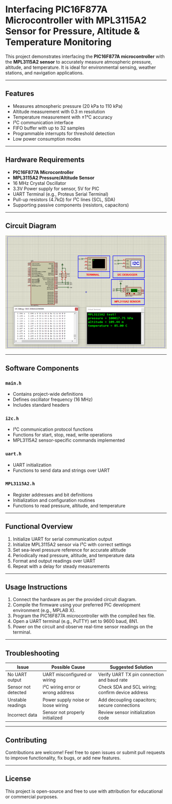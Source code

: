 # Interfacing PIC16F877A Microcontroller with MPL3115A2 Sensor for Pressure, Altitude & Temperature Monitoring

This project demonstrates interfacing the **PIC16F877A microcontroller** with the **MPL3115A2 sensor** to accurately measure atmospheric pressure, altitude, and temperature. It is ideal for environmental sensing, weather stations, and navigation applications.

---

## Features

- Measures atmospheric pressure (20 kPa to 110 kPa)  
- Altitude measurement with 0.3 m resolution  
- Temperature measurement with ±1°C accuracy  
- I²C communication interface  
- FIFO buffer with up to 32 samples  
- Programmable interrupts for threshold detection  
- Low power consumption modes  

---

## Hardware Requirements

- **PIC16F877A Microcontroller**  
- **MPL3115A2 Pressure/Altitude Sensor**  
- 16 MHz Crystal Oscillator  
- 3.3V Power supply for sensor, 5V for PIC  
- UART Terminal (e.g., Proteus Serial Terminal)  
- Pull-up resistors (4.7kΩ) for I²C lines (SCL, SDA)  
- Supporting passive components (resistors, capacitors)  

---

## Circuit Diagram

![Circuit Diagram](circuit.png)

---

## Software Components

### `main.h`
- Contains project-wide definitions  
- Defines oscillator frequency (16 MHz)  
- Includes standard headers  

### `i2c.h`
- I²C communication protocol functions  
- Functions for start, stop, read, write operations  
- MPL3115A2 sensor-specific commands implemented  

### `uart.h`
- UART initialization  
- Functions to send data and strings over UART  

### `MPL3115A2.h`
- Register addresses and bit definitions  
- Initialization and configuration routines  
- Functions to read pressure, altitude, and temperature  

---

## Functional Overview

1. Initialize UART for serial communication output  
2. Initialize MPL3115A2 sensor via I²C with correct settings  
3. Set sea-level pressure reference for accurate altitude  
4. Periodically read pressure, altitude, and temperature data  
5. Format and output readings over UART  
6. Repeat with a delay for steady measurements  

---

## Usage Instructions

1. Connect the hardware as per the provided circuit diagram.  
2. Compile the firmware using your preferred PIC development environment (e.g., MPLAB X).  
3. Program the PIC16F877A microcontroller with the compiled hex file.  
4. Open a UART terminal (e.g., PuTTY) set to 9600 baud, 8N1.  
5. Power on the circuit and observe real-time sensor readings on the terminal.  

---

## Troubleshooting

| Issue                  | Possible Cause                   | Suggested Solution                         |
|------------------------|---------------------------------|--------------------------------------------|
| No UART output         | UART misconfigured or wiring     | Verify UART TX pin connection and baud rate|
| Sensor not detected    | I²C wiring error or wrong address| Check SDA and SCL wiring; confirm device address|
| Unstable readings      | Power supply noise or loose wiring| Add decoupling capacitors; secure connections|
| Incorrect data         | Sensor not properly initialized  | Review sensor initialization code          |

---

## Contributing

Contributions are welcome! Feel free to open issues or submit pull requests to improve functionality, fix bugs, or add new features.

---

## License

This project is open-source and free to use with attribution for educational or commercial purposes.

